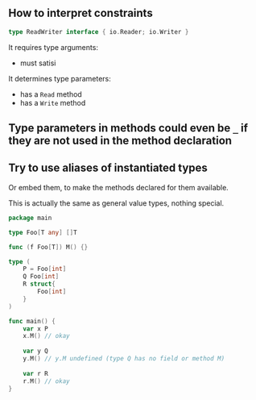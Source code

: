 

## How to interpret constraints

```Go
type ReadWriter interface { io.Reader; io.Writer }
```

It requires type arguments:

* must satisi

It determines type parameters:

* has a `Read` method
* has a `Write` method


## Type parameters in methods could even be `_` if they are not used in the method declaration

## Try to use aliases of instantiated types

Or embed them, to make the methods declared for them available.

This is actually the same as general value types, nothing special.

```Go
package main

type Foo[T any] []T

func (f Foo[T]) M() {}

type (
	P = Foo[int]
	Q Foo[int]
	R struct{
		Foo[int]
	}
)

func main() {
	var x P
	x.M() // okay
	
	var y Q
	y.M() // y.M undefined (type Q has no field or method M)
	
	var r R
	r.M() // okay
}
```


